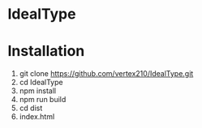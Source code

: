 # IdealType

# Installation
1. git clone https://github.com/vertex210/IdealType.git
2. cd IdealType
3. npm install
4. npm run build
5. cd dist
6. index.html
